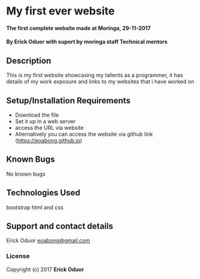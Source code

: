 # My first ever website
#### The first complete website made at Moringa, 29-11-2017
#### By **Erick Oduor with suport by moringa staff Technical mentors**
## Description
This is my first website showcasing my tallents as a programmer, it has details of my work exposure and links to my websites that i have worked on
## Setup/Installation Requirements
* Download the file
* Set it up in a web server
* access the URL via website
* Alternatively you can access the website via github link (https://eoabong.github.io)

## Known Bugs
No known bugs
## Technologies Used
bootstrap html and css
## Support and contact details
Erick Oduor eoabong@gmail.com
### License
Copyright (c) 2017 **Erick Oduor**
